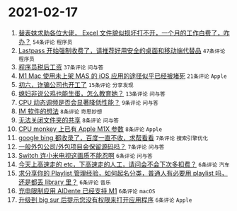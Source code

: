 # 2021-02-17

1. [替表妹求助各位大佬， Excel 文件貌似损坏打不开，一个月的工作白费了，咋办？](https://www.v2ex.com/t/753658) `54条评论` `程序员`
1. [Lastpass 开始强制收费了，请推荐好用安全的桌面和移动端代替品](https://www.v2ex.com/t/753651) `47条评论` `程序员`
1. [程序员税后工资](https://www.v2ex.com/t/753635) `37条评论` `问与答`
1. [M1 Mac 使用未上架 MAS 的 iOS 应用的途径似乎已经被堵死](https://www.v2ex.com/t/753655) `21条评论` `Apple`
1. [初六，诈骗公司也开工了](https://www.v2ex.com/t/753693) `15条评论` `分享发现`
1. [媳妇非说公鸡也能生蛋，怎么教育她？](https://www.v2ex.com/t/753644) `13条评论` `问与答`
1. [CPU 动态调频是否会显著降低性能？](https://www.v2ex.com/t/753654) `9条评论` `问与答`
1. [IM 软件的想法](https://www.v2ex.com/t/753682) `8条评论` `奇思妙想`
1. [无法关闭文件夹的共享](https://www.v2ex.com/t/753646) `8条评论` `问与答`
1. [CPU monkey 上已有 Apple M1X 参数](https://www.v2ex.com/t/753633) `8条评论` `Apple`
1. [google bing 都收录了，百度一直不收，求帮看看](https://www.v2ex.com/t/753640) `7条评论` `搜索引擎优化`
1. [一般外包公司/外包项目会保留源码吗？](https://www.v2ex.com/t/753634) `7条评论` `问与答`
1. [Switch 连小米电视这画质不能忍啊](https://www.v2ex.com/t/753700) `6条评论` `问与答`
1. [今天上高速走的 etc，下高速走的人工，请问会不会下次多扣费？](https://www.v2ex.com/t/753695) `6条评论` `汽车`
1. [求分享你的 Playlist 管理经验，如何起名分类，普通人有必要用 playlist 吗，还是都丢 library 里？](https://www.v2ex.com/t/753667) `6条评论` `音乐`
1. [充电限制应用 AlDente 已经支持 M1](https://www.v2ex.com/t/753666) `6条评论` `macOS`
1. [升级到 big sur 后提示您没有权限来打开应用程序](https://www.v2ex.com/t/753664) `6条评论` `Apple`
